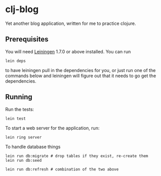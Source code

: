 # clj-blog

Yet another blog application, written for me to practice clojure.

## Prerequisites

You will need [Leiningen][1] 1.7.0 or above installed. You can run

    lein deps

to have leiningen pull in the dependencies for you, or just run one of the
commands below and leiningen will figure out that it needs to go get the
dependencies.

[1]: https://github.com/technomancy/leiningen

## Running

Run the tests:

    lein test

To start a web server for the application, run:

    lein ring server

To handle database things

    lein run db:migrate # drop tables if they exist, re-create them
    lein run db:seed

    lein run db:refresh # combination of the two above

